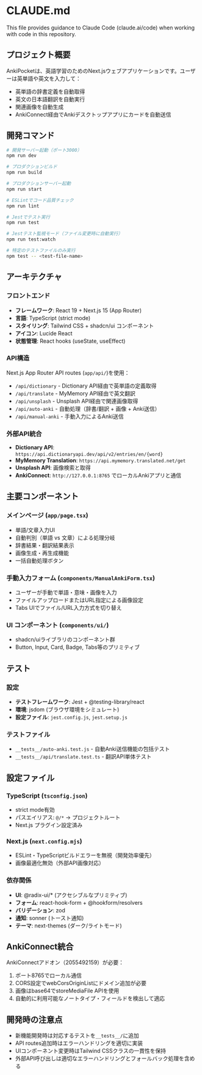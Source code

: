 # CLAUDE.md

This file provides guidance to Claude Code (claude.ai/code) when working with code in this repository.

## プロジェクト概要

AnkiPocketは、英語学習のためのNext.jsウェブアプリケーションです。ユーザーは英単語や英文を入力して：
- 英単語の辞書定義を自動取得
- 英文の日本語翻訳を自動実行
- 関連画像を自動生成
- AnkiConnect経由でAnkiデスクトップアプリにカードを自動送信

## 開発コマンド

```bash
# 開発サーバー起動（ポート3000）
npm run dev

# プロダクションビルド
npm run build

# プロダクションサーバー起動
npm run start

# ESLintでコード品質チェック
npm run lint

# Jestでテスト実行
npm run test

# Jestテスト監視モード（ファイル変更時に自動実行）
npm run test:watch

# 特定のテストファイルのみ実行
npm test -- <test-file-name>
```

## アーキテクチャ

### フロントエンド
- **フレームワーク**: React 19 + Next.js 15 (App Router)
- **言語**: TypeScript (strict mode)
- **スタイリング**: Tailwind CSS + shadcn/ui コンポーネント
- **アイコン**: Lucide React
- **状態管理**: React hooks (useState, useEffect)

### API構造
Next.js App Router API routes (`app/api/`)を使用：
- `/api/dictionary` - Dictionary API経由で英単語の定義取得
- `/api/translate` - MyMemory API経由で英文翻訳
- `/api/unsplash` - Unsplash API経由で関連画像取得
- `/api/auto-anki` - 自動処理（辞書/翻訳 + 画像 + Anki送信）
- `/api/manual-anki` - 手動入力によるAnki送信

### 外部API統合
- **Dictionary API**: `https://api.dictionaryapi.dev/api/v2/entries/en/{word}`
- **MyMemory Translation**: `https://api.mymemory.translated.net/get`
- **Unsplash API**: 画像検索と取得
- **AnkiConnect**: `http://127.0.0.1:8765` でローカルAnkiアプリと通信

## 主要コンポーネント

### メインページ (`app/page.tsx`)
- 単語/文章入力UI
- 自動判別（単語 vs 文章）による処理分岐
- 辞書結果・翻訳結果表示
- 画像生成・再生成機能
- 一括自動処理ボタン

### 手動入力フォーム (`components/ManualAnkiForm.tsx`)
- ユーザーが手動で単語・意味・画像を入力
- ファイルアップロードまたはURL指定による画像設定
- Tabs UIでファイル/URL入力方式を切り替え

### UI コンポーネント (`components/ui/`)
- shadcn/uiライブラリのコンポーネント群
- Button, Input, Card, Badge, Tabs等のプリミティブ

## テスト

### 設定
- **テストフレームワーク**: Jest + @testing-library/react
- **環境**: jsdom (ブラウザ環境をシミュレート)
- **設定ファイル**: `jest.config.js`, `jest.setup.js`

### テストファイル
- `__tests__/auto-anki.test.js` - 自動Anki送信機能の包括テスト
- `__tests__/api/translate.test.ts` - 翻訳API単体テスト

## 設定ファイル

### TypeScript (`tsconfig.json`)
- strict mode有効
- パスエイリアス: `@/*` → プロジェクトルート
- Next.js プラグイン設定済み

### Next.js (`next.config.mjs`)
- ESLint・TypeScriptビルドエラーを無視（開発効率優先）
- 画像最適化無効（外部API画像対応）

### 依存関係
- **UI**: @radix-ui/* (アクセシブルなプリミティブ)
- **フォーム**: react-hook-form + @hookform/resolvers
- **バリデーション**: zod
- **通知**: sonner (トースト通知)
- **テーマ**: next-themes (ダーク/ライトモード)

## AnkiConnect統合

AnkiConnectアドオン（2055492159）が必要：
1. ポート8765でローカル通信
2. CORS設定でwebCorsOriginListにドメイン追加が必要
3. 画像はbase64でstoreMediaFile APIを使用
4. 自動的に利用可能なノートタイプ・フィールドを検出して適応

## 開発時の注意点

- 新機能開発時は対応するテストを`__tests__/`に追加
- API routes追加時はエラーハンドリングを適切に実装
- UIコンポーネント変更時はTailwind CSSクラスの一貫性を保持
- 外部API呼び出しは適切なエラーハンドリングとフォールバック処理を含める